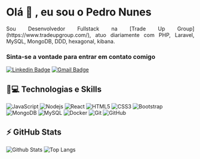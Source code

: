 <h1 align = "justify"> Olá 👋 , eu sou o Pedro Nunes</h1>
<p align = "justify">Sou Desenvolvedor Fullstack na [Trade Up Group](https://www.tradeupgroup.com/), atuo diariamente com PHP, Laravel, MySQL, MongoDB, DDD, hexagonal, kibana. </p>


### Sinta-se a vontade para entrar em contato comigo
[![Linkedin Badge](https://img.shields.io/badge/-Pedro_Nunes-blue?style=flat-square&logo=Linkedin&logoColor=white&link=https://www.linkedin.com/in/pedronunesmoura/)](https://www.linkedin.com/in/pedronunesmoura/)
[![Gmail Badge](https://img.shields.io/badge/-pgnunesmoura@gmail.com-c14438?style=flat-square&logo=Gmail&logoColor=white&link=mailto:pgnunesmoura@gmail.com)](mailto:pgnunesmoura@gmail.com)

## 🚀💻 Technologias e Skills

![JavaScript](https://img.shields.io/badge/-JavaScript-black?style=flat-square&logo=javascript)
![Nodejs](https://img.shields.io/badge/-Nodejs-black?style=flat-square&logo=Node.js)
![React](https://img.shields.io/badge/-React-black?style=flat-square&logo=react)
![HTML5](https://img.shields.io/badge/-HTML5-E34F26?style=flat-square&logo=html5&logoColor=white)
![CSS3](https://img.shields.io/badge/-CSS3-1572B6?style=flat-square&logo=css3)
![Bootstrap](https://img.shields.io/badge/-Bootstrap-563D7C?style=flat-square&logo=bootstrap)
![MongoDB](https://img.shields.io/badge/-MongoDB-black?style=flat-square&logo=mongodb)
![MySQL](https://img.shields.io/badge/-MySQL-black?style=flat-square&logo=mysql)
![Docker](https://img.shields.io/badge/-Docker-black?style=flat-square&logo=docker)
![Git](https://img.shields.io/badge/-Git-black?style=flat-square&logo=git)
![GitHub](https://img.shields.io/badge/-GitHub-181717?style=flat-square&logo=github)

## ⚡ GitHub Stats

![Github Stats](https://github-readme-stats.vercel.app/api?username=Pnmoura&show_icons=true&count_private=true&show_icons=true&include_all_commits=true)
![Top Langs](https://github-readme-stats.vercel.app/api/top-langs/?username=Pnmoura&hide=TeX&layout=compact)
